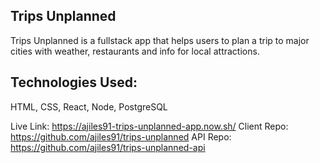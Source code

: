 ## Trips Unplanned
Trips Unplanned is a fullstack app that helps users to plan a trip to major cities with weather, restaurants and info for local attractions.
## Technologies Used:
HTML, CSS, React, Node, PostgreSQL

Live Link: https://ajiles91-trips-unplanned-app.now.sh/
Client Repo: https://github.com/ajiles91/trips-unplanned
API Repo: https://github.com/ajiles91/trips-unplanned-api